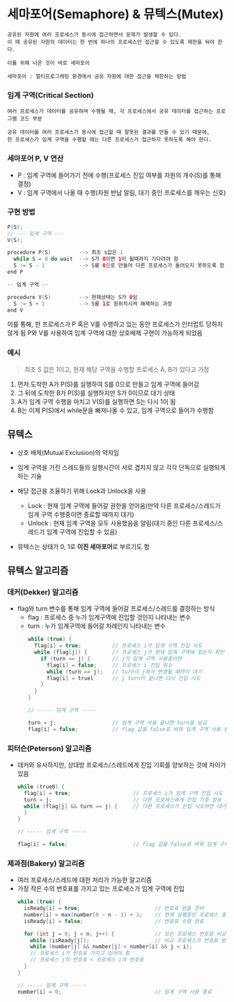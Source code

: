 # 세마포어(Semaphore) & 뮤텍스(Mutex)
```
공유된 자원에 여러 프로세스가 동시에 접근하면서 문제가 발생할 수 있다.
이 때 공유된 자원의 데이터는 한 번에 하나의 프로세스만 접근할 수 있도록 제한을 둬야 한다.

이를 위해 나온 것이 바로 세마포어

세마포어 : 멀티프로그래밍 환경에서 공유 자원에 대한 접근을 제한하는 방법
```

### 임계 구역(Critical Section)
```
여러 프로세스가 데이터를 공유하며 수행될 때, 각 프로세스에서 공유 데이터를 접근하는 프로그램 코드 부분

공유 데이터를 여러 프로세스가 동시에 접근할 때 잘못된 결과를 만들 수 있기 때문에,
한 프로세스가 임계 구역을 수행할 때는 다른 프로세스가 접근하지 못하도록 해야 한다.
```

### 세마포어 P, V 연산
- P : 임계 구역에 들어가기 전에 수행(프로세스 진입 여부를 자원의 개수(S)를 통해 결정)
- V : 임계 구역에서 나올 때 수행(자원 반납 알림, 대기 중인 프로세스를 깨우는 신호)

### 구현 방법
```Java
P(S);
// --- 임계 구역 ---
V(S);
```
```Java
procedure P(S)         --> 최초 s값은 1
  while S = 0 do wait  --> S가 0이면 1이 될때까지 기다려야 함
  S := S - 1           --> S를 0으로 만들어 다른 프로세스가 들어오지 못하도록 함
end P

-- 임계 구역 --

procedure V(S)         --> 현재상태는 S가 0임
  S := S + 1           --> S를 1로 원위치시켜 해제하는 과정
end V
```
이를 통해, 한 프로세스가 P 혹은 V를 수행하고 있는 동안 프로세스가 인터럽트 당하지 않게 됨
P와 V를 사용하여 임계 구역에 대한 상호배제 구현이 가능하게 되었음

### 예시
> 최초 S 값은 1이고, 현재 해당 구역을 수행할 프로세스 A, B가 있다고 가정

1. 먼저 도착한 A가 P(S)를 실행하여 S를 0으로 만들고 임계 구역에 들어감
2. 그 뒤에 도착한 B가 P(S)를 실행하지만 S가 0이므로 대기 상태
3. A가 임계 구역 수행을 마치고 V(S)를 실행하면 S는 다시 1이 됨
4. B는 이제 P(S)에서 while문을 빠져나올 수 있고, 임계 구역으로 들어가 수행함

## 뮤텍스
- 상호 배제(Mutual Exclusion)의 약자임
- 임계 구역을 가진 스레드들의 실행시간이 서로 겹치지 않고 각각 단독으로 실행되게 하는 기술

- 해당 접근을 조율하기 위해 Lock과 Unlock을 사용
  - Lock : 현재 임계 구역에 들어갈 권한을 얻어옴(만약 다른 프로세스/스레드가 임게 구역 수행중이면 종료할 때까지 대기)
  - Unlock : 현재 임계 구역을 모두 사용했음을 알림(대기 중인 다른 프로세스/스레드가 임계 구역에 진입할 수 있음)
 
- 뮤텍스는 상태가 0, 1로 **이진 세마포어**로 부르기도 함

## 뮤텍스 알고리즘

### 데커(Dekker) 알고리즘
- flag와 turn 변수를 통해 임계 구역에 들어갈 프로세스/스레드를 결정하는 방식
  - flag : 프로세스 중 누가 임계구역에 진입할 것인지 나타내는 변수
  - turn : 누가 임계구역에 들어갈 차례인지 나타내는 변수
    ```Java
    while (true) {
      flag[i] = true;          // 프로세스 i가 임계 구역 진입 시도
      while (flag[j]) {        // 프로세스 j가 현재 임계 구역에 있는지 확인
        if (turn == j) {       // j가 임계 구역 사용중이면
          flag[i] = false;     // 프로세스 i 진입 취소
          while (turn == j);   // turn이 j에서 변경될 때까지 대기
          flag[i] = truel      // j turn이 끝나면 다시 진입 시도
        }
      }
    }

    // ----- 임계 구역 -----

    turn = j;                  // 임계 구역 사용 끝나면 turn을 넘김
    flag[i] = false;           // flag 값을 false로 바꿔 임계 구역 사용 완료를 알림
    ```

### 피터슨(Peterson) 알고리즘
- 데커와 유사하지만, 상대방 프로세스/스레드에게 진입 기회를 양보하는 것에 차이가 있음
  ```Java
  while (true0) {
    flag[i] = true;                    // 프로세스 i가 임계 구역 진입 시도
    turn = j;                          // 다른 프로세스에게 진입 기호 양보
    while (flag[j] && turn == j) {     // 다른 프로세스가 진입 시도하면 대기
    }
  }

  // ----- 임계 구역 -----

  flag[i] = false;                     // flag 값을 false로 바꿔 임계 구역 사용 완료를 알림
  ```

### 제과점(Bakery) 알고리즘
- 여러 프로세스/스레드에 대한 처리가 가능한 알고리즘
- 가장 작은 수의 번호표를 가지고 있는 프로세스가 임계 구역에 진입
  ```Java
  while (true) {
    isReady[i] = true;                        // 번호표 받을 준비
    number[i] = max(number[0 ~ n - 1) + 1;    // 현재 실행중인 프로세스 중에 가장 큰 번호 배정
    isReady[i] = false;                       // 번호표 수령 완료

    for (int j = 0; j < n; j++) {             // 모든 프로세스 번호표 비교
      while (isReady[j]);                     // 비교 프로세스가 번호표 받을 때까지 대기
      while (number[j] && number[j] < number[i] && j < i);
      // 프로세스 i가 번호표 가지고 있어야 함
      // 프로세스 j의 번호표 < 프로세스 i의 번호표
    }
  }

  // ----- 임계 구역 -----
  number[i] = 0;                              // 임계 구역 사용 종료
  ```
